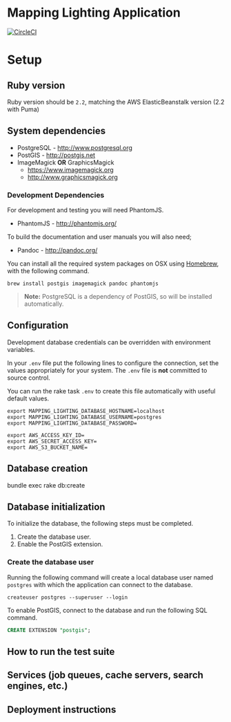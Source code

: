 # Mapping Lighting Application

[![CircleCI](https://circleci.com/gh/mapping-lighting/mapping_lighting/tree/master.svg?style=svg)](https://circleci.com/gh/mapping-lighting/mapping_lighting/tree/master)

# Setup

## Ruby version

Ruby version should be `2.2`, matching the AWS ElasticBeanstalk version (2.2 with Puma)

## System dependencies

- PostgreSQL - <http://www.postgresql.org>
- PostGIS    - <http://postgis.net>
- ImageMagick **OR** GraphicsMagick
    - <https://www.imagemagick.org>
    - <http://www.graphicsmagick.org>

### Development Dependencies

For development and testing you will need PhantomJS.

- PhantomJS - <http://phantomjs.org/>

To build the documentation and user manuals you will also need;

- Pandoc - <http://pandoc.org/>

You can install all the required system packages on OSX using [Homebrew](http://brew.sh/), with the following command.

```shell
brew install postgis imagemagick pandoc phantomjs
```

> **Note:** PostgreSQL is a dependency of PostGIS, so will be installed automatically.


## Configuration

Development database credentials can be overridden with environment variables.

In your `.env` file put the following lines to configure the connection, set the values appropriately for your system.
The `.env` file is **not** committed to source control.

You can run the rake task `.env` to create this file automatically with useful default values.

```shell
export MAPPING_LIGHTING_DATABASE_HOSTNAME=localhost
export MAPPING_LIGHTING_DATABASE_USERNAME=postgres
export MAPPING_LIGHTING_DATABASE_PASSWORD=

export AWS_ACCESS_KEY_ID=
export AWS_SECRET_ACCESS_KEY=
export AWS_S3_BUCKET_NAME=
```

Database creation
-------------------

bundle exec rake db:create

## Database initialization

To initialize the database, the following steps must be completed.

  1. Create the database user.
  2. Enable the PostGIS extension.

### Create the database user

Running the following command will create a local database user named `postgres` with which the application can connect to the database.

```shell
createuser postgres --superuser --login
```

To enable PostGIS, connect to the database and run the following SQL command.

```SQL
CREATE EXTENSION "postgis";
```


How to run the test suite
---------------------------

Services (job queues, cache servers, search engines, etc.)
------------------------------------------------------------

Deployment instructions
-------------------------

